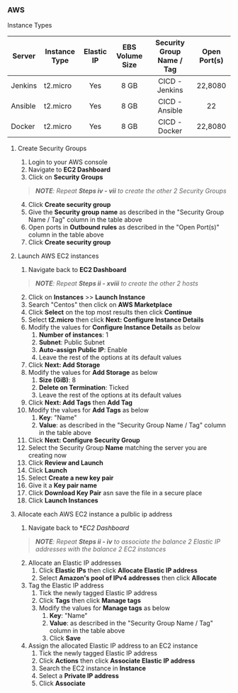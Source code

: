 ### AWS


Instance Types

| Server  | Instance Type | Elastic IP | EBS Volume Size | Security Group Name / Tag | Open Port(s) |
|---------|---------------|:----------:|:---------------:|:-------------------------:|:------------:|
| Jenkins | t2.micro      |     Yes    |       8 GB      |       CICD - Jenkins      |    22,8080   |
| Ansible | t2.micro      |     Yes    |       8 GB      |       CICD - Ansible      |      22      |
| Docker  | t2.micro      |     Yes    |       8 GB      |       CICD - Docker       |    22,8080   |


1. Create Security Groups
    1. Login to your AWS console
    2. Navigate to **EC2 Dashboard**
    3. Click on **Security Groups** 
    > ***NOTE**: Repeat **Steps iv - vii** to create the other 2 Security Groups*
    4. Click **Create security group**
    5. Give the **Security group name** as described in the "Security Group Name / Tag" column in the table above 
    6. Open ports in **Outbound rules** as described in the "Open Port(s)" column in the table above
    7. Click **Create security group**

3. Launch AWS EC2 instances
    1. Navigate back to **EC2 Dashboard**
    > ***NOTE**: Repeat **Steps ii - xviii** to create the other 2 hosts*
    2. Click on **Instances** >> **Launch Instance**
    3. Search "Centos" then click on **AWS Marketplace**
    4. Click **Select** on the top most results then click **Continue**
    5. Select **t2.micro** then click **Next: Configure Instance Details**
    6. Modify the values for **Configure Instance Details** as below
        1. **Number of instances**: 1
        2. **Subnet**: Public Subnet
        3. **Auto-assign Public IP**: Enable
        4. Leave the rest of the options at its default values
    7. Click **Next: Add Storage**
    8. Modify the values for **Add Storage** as below
        1. **Size (GiB)**: 8
        2. **Delete on Termination**: Ticked
        3. Leave the rest of the options at its default values
    9. Click **Next: Add Tags** then **Add Tag**
    10. Modify the values for **Add Tags** as below
        1. **Key**: "Name" 
        2. **Value**: as described in the "Security Group Name / Tag" column in the table above 
    10. Click **Next: Configure Security Group**
    11. Select the Security Group **Name** matching the server you are creating now
    12. Click **Review and Launch**
    13. Click **Launch**
    14. Select **Create a new key pair**
    15. Give it a **Key pair name**
    16. Click **Download Key Pair** asn save the file in a secure place
    17. Click **Launch Instances**

3. Allocate each AWS EC2 instance a pulblic ip address
    1. Navigate back to **EC2 Dashboard*
    > ***NOTE**: Repeat **Steps ii - iv** to associate the balance 2 Elastic IP addresses with the balance 2 EC2 instances*
    2. Allocate an Elastic IP addresses
        1. Click **Elastic IPs** then click **Allocate Elastic IP address**
        2. Select **Amazon's pool of IPv4 addresses** then click **Allocate**
    3. Tag the Elastic IP address
        1. Tick the newly tagged Elastic IP address
        2. Click **Tags** then click **Manage tags**
        3. Modify the values for **Manage tags** as below
            1. **Key**: "Name" 
            2. **Value**: as described in the "Security Group Name / Tag" column in the table above
            3. Click **Save**
    4. Assign the allocated Elastic IP address to an EC2 instance
        1. Tick the newly tagged Elastic IP address
        2. Click **Actions** then click **Associate Elastic IP address**
        3. Search the EC2 instance in **Instance**
        4. Select a **Private IP address**
        5. Click **Associate**
        
        
    
